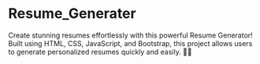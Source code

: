 # Resume_Generater
Create stunning resumes effortlessly with this powerful Resume Generator! Built using HTML, CSS, JavaScript, and Bootstrap, this project allows users to generate personalized resumes quickly and easily. 💼📄
